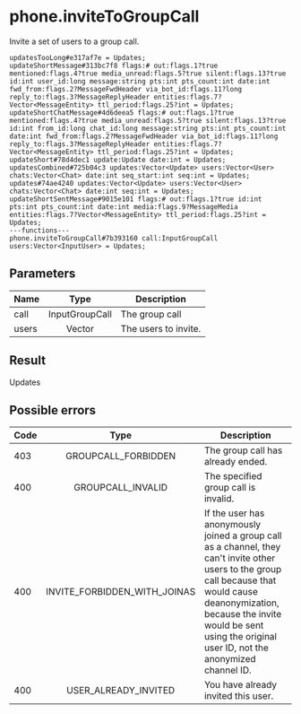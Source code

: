 # phone.inviteToGroupCall
Invite a set of users to a group call.

```
updatesTooLong#e317af7e = Updates;
updateShortMessage#313bc7f8 flags:# out:flags.1?true mentioned:flags.4?true media_unread:flags.5?true silent:flags.13?true id:int user_id:long message:string pts:int pts_count:int date:int fwd_from:flags.2?MessageFwdHeader via_bot_id:flags.11?long reply_to:flags.3?MessageReplyHeader entities:flags.7?Vector<MessageEntity> ttl_period:flags.25?int = Updates;
updateShortChatMessage#4d6deea5 flags:# out:flags.1?true mentioned:flags.4?true media_unread:flags.5?true silent:flags.13?true id:int from_id:long chat_id:long message:string pts:int pts_count:int date:int fwd_from:flags.2?MessageFwdHeader via_bot_id:flags.11?long reply_to:flags.3?MessageReplyHeader entities:flags.7?Vector<MessageEntity> ttl_period:flags.25?int = Updates;
updateShort#78d4dec1 update:Update date:int = Updates;
updatesCombined#725b04c3 updates:Vector<Update> users:Vector<User> chats:Vector<Chat> date:int seq_start:int seq:int = Updates;
updates#74ae4240 updates:Vector<Update> users:Vector<User> chats:Vector<Chat> date:int seq:int = Updates;
updateShortSentMessage#9015e101 flags:# out:flags.1?true id:int pts:int pts_count:int date:int media:flags.9?MessageMedia entities:flags.7?Vector<MessageEntity> ttl_period:flags.25?int = Updates;
---functions---
phone.inviteToGroupCall#7b393160 call:InputGroupCall users:Vector<InputUser> = Updates;
```

## Parameters
| Name | Type | Description |
| ---- | :----: | ----------- |
| call | InputGroupCall | The group call |
| users | Vector<InputUser> | The users to invite. |


## Result
Updates

## Possible errors
| Code | Type | Description |
| ---- | :----: | ----------- |
| 403 | GROUPCALL_FORBIDDEN | The group call has already ended. |
| 400 | GROUPCALL_INVALID | The specified group call is invalid. |
| 400 | INVITE_FORBIDDEN_WITH_JOINAS | If the user has anonymously joined a group call as a channel, they can't invite other users to the group call because that would cause deanonymization, because the invite would be sent using the original user ID, not the anonymized channel ID. |
| 400 | USER_ALREADY_INVITED | You have already invited this user. |


